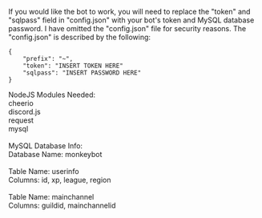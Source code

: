 If you would like the bot to work, you will need to
replace the "token" and "sqlpass" field in "config.json"
with your bot's token and MySQL database password. I have 
omitted the "config.json" file for security reasons. The
"config.json" is described by the following: <br />
```
{
    "prefix": "~",
    "token": "INSERT TOKEN HERE"
    "sqlpass": "INSERT PASSWORD HERE"
}
```

NodeJS Modules Needed: <br />
cheerio <br /> 
discord.js <br />
request <br />
mysql <br />
<br />
MySQL Database Info: <br />
Database Name: monkeybot <br />
<br />
Table Name: userinfo <br />
Columns: id, xp, league, region <br />
<br />
Table Name: mainchannel <br />
Columns: guildid, mainchannelid<br />